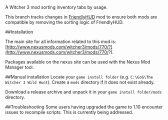 A Witcher 3 mod sorting inventory tabs by usage.

This branch tracks changes in
[FriendlyHUD](http://www.nexusmods.com/witcher3/mods/365/?) mod to ensure both
mods are compatible by removing the sorting logic of FriendlyHUD.

##Installation

The main site for all information related to this mod is:
[http://www.nexusmods.com/witcher3/mods/770/?](http://www.nexusmods.com/witcher3/mods/770/?).

Packages available on the nexus site can be used with the Nexus Mod Manager
tool.

##Manual installation
Locate your `game install folder` (e.g. `C:\GoG\The Witcher 3 Wild Hunt`).
Create a `mods` directory if it does not exist already.

Download a release archive and unpack it in your `game install folder/mods`
directory.

##Troubleshooting
Some users having upgraded the game to 1.10 encounter issues to recompile
scripts. This is currently being addressed.
